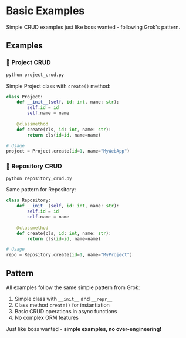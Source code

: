 # Basic Examples

Simple CRUD examples just like boss wanted - following Grok's pattern.

## Examples

### 🚀 Project CRUD
```bash
python project_crud.py
```

Simple Project class with `create()` method:
```python
class Project:
    def __init__(self, id: int, name: str):
        self.id = id
        self.name = name
    
    @classmethod
    def create(cls, id: int, name: str):
        return cls(id=id, name=name)

# Usage
project = Project.create(id=1, name="MyWebApp")
```

### 📁 Repository CRUD
```bash
python repository_crud.py
```

Same pattern for Repository:
```python
class Repository:
    def __init__(self, id: int, name: str):
        self.id = id
        self.name = name
    
    @classmethod
    def create(cls, id: int, name: str):
        return cls(id=id, name=name)

# Usage  
repo = Repository.create(id=1, name="MyProject")
```

## Pattern

All examples follow the same simple pattern from Grok:
1. Simple class with `__init__` and `__repr__`
2. Class method `create()` for instantiation  
3. Basic CRUD operations in async functions
4. No complex ORM features

Just like boss wanted - **simple examples, no over-engineering!**
